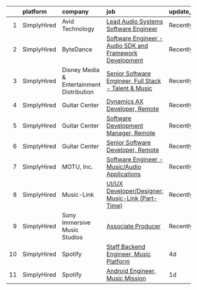 

|    | platform    | company                                   | job                                                                                                                                                                 | update_time   | location          |
|---:|:------------|:------------------------------------------|:--------------------------------------------------------------------------------------------------------------------------------------------------------------------|:--------------|:------------------|
|  1 | SimplyHired | Avid Technology                           | [Lead Audio Systems Software Engineer](https://www.simplyhired.com/job/bqKeTKlVB0ITlJYXirUNSxUCVBLYHHMHA1LGD35-54bwn0mqoLAtTw?q=music+developer)                    | Recently      | Remote            |
|  2 | SimplyHired | ByteDance                                 | [Software Engineer - Audio SDK and Framework Development](https://www.simplyhired.com/job/BUfZYbrf5sos2ooJayyf2sMjtpUhZHlQ94bbbATdwOSOAx_UYaej1A?q=music+developer) | Recently      | Mountain View, CA |
|  3 | SimplyHired | Disney Media & Entertainment Distribution | [Senior Software Engineer, Full Stack - Talent & Music](https://www.simplyhired.com/job/IrVEK2kce7rVxHdFLRCtUJtptaaMTpxH4EihdQ4AesEYVRf8hGBYyw?q=music+developer)   | Recently      | Glendale, CA      |
|  4 | SimplyHired | Guitar Center                             | [Dynamics AX Developer, Remote](https://www.simplyhired.com/job/flL59Bv03uzC2pDIfmAH1yDsJ10Pp6ruR80oryvpBe5u6j-N76IPJg?q=music+developer)                           | Recently      | Frederick, MD     |
|  5 | SimplyHired | Guitar Center                             | [Software Development Manager, Remote](https://www.simplyhired.com/job/1Ymk0utk3tV5sZxDjlYYQBkVfLUtSG1Va41wbNE5C8xn0TibaWIV7A?q=music+developer)                    | Recently      | Frederick, MD     |
|  6 | SimplyHired | Guitar Center                             | [Senior Software Developer, Remote](https://www.simplyhired.com/job/FslDC7HoRyraCjHCgMk_CPGlyuTy6O7NFoERYJgXToTfI_wjkCzSDA?q=music+developer)                       | Recently      | Frederick, MD     |
|  7 | SimplyHired | MOTU, Inc.                                | [Software Engineer - Music/Audio Applications](https://www.simplyhired.com/job/VuLJ-igMUjfIMfjwleX6wwPZbjhPLCU5FU_neKZXVevucWcq5lQRNg?q=music+developer)            | Recently      | Cambridge, MA     |
|  8 | SimplyHired | Music-Link                                | [UI/UX Developer/Designer: Music-Link (Part-Time)](https://www.simplyhired.com/job/eemKHP6LHB-HrhKfuPNizyIsi9kH4LnP8s5ZRA6o44y22Et0viF6EA?q=music+developer)        | Recently      | Remote            |
|  9 | SimplyHired | Sony Immersive Music Studios              | [Associate Producer](https://www.simplyhired.com/job/tE744V2hW2sIyHq34EE8lfjoBPv2ntYwXJsRjEuTRiM56s2PXPJSPA?q=music+developer)                                      | Recently      | Culver City, CA   |
| 10 | SimplyHired | Spotify                                   | [Staff Backend Engineer, Music Platform](https://www.simplyhired.com/job/owOEM1v1E3sSx4NITCAF-wljs0dnQRNLE81bH_PsyJZbcoeVqfhDaA?q=music+developer)                  | 4d            | New York, NY      |
| 11 | SimplyHired | Spotify                                   | [Android Engineer, Music Mission](https://www.simplyhired.com/job/7bTDM128lEm7Smp5UDxR922NH009ihQnETzwZbCkWk83K8YjDLa6og?q=music+developer)                         | 1d            | New York, NY      |